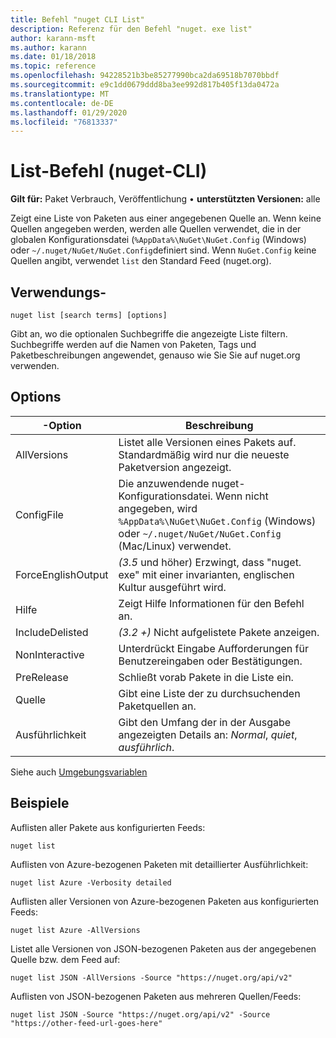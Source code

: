 ```yaml
---
title: Befehl "nuget CLI List"
description: Referenz für den Befehl "nuget. exe list"
author: karann-msft
ms.author: karann
ms.date: 01/18/2018
ms.topic: reference
ms.openlocfilehash: 94228521b3be85277990bca2da69518b7070bbdf
ms.sourcegitcommit: e9c1dd0679ddd8ba3ee992d817b405f13da0472a
ms.translationtype: MT
ms.contentlocale: de-DE
ms.lasthandoff: 01/29/2020
ms.locfileid: "76813337"
---
```

# <a name="list-command-nuget-cli"></a>List-Befehl (nuget-CLI)

**Gilt für:** Paket Verbrauch, Veröffentlichung &bullet; **unterstützten Versionen:** alle

Zeigt eine Liste von Paketen aus einer angegebenen Quelle an. Wenn keine Quellen angegeben werden, werden alle Quellen verwendet, die in der globalen Konfigurationsdatei (`%AppData%\NuGet\NuGet.Config` (Windows) oder `~/.nuget/NuGet/NuGet.Config`definiert sind. Wenn `NuGet.Config` keine Quellen angibt, verwendet `list` den Standard Feed (nuget.org).

## <a name="usage"></a>Verwendungs-

```cli
nuget list [search terms] [options]
```

Gibt an, wo die optionalen Suchbegriffe die angezeigte Liste filtern. Suchbegriffe werden auf die Namen von Paketen, Tags und Paketbeschreibungen angewendet, genauso wie Sie Sie auf nuget.org verwenden.

## <a name="options"></a>Options

| -Option | Beschreibung |
| --- | --- |
| AllVersions | Listet alle Versionen eines Pakets auf. Standardmäßig wird nur die neueste Paketversion angezeigt. |
| ConfigFile | Die anzuwendende nuget-Konfigurationsdatei. Wenn nicht angegeben, wird `%AppData%\NuGet\NuGet.Config` (Windows) oder `~/.nuget/NuGet/NuGet.Config` (Mac/Linux) verwendet.|
| ForceEnglishOutput | *(3.5* und höher) Erzwingt, dass "nuget. exe" mit einer invarianten, englischen Kultur ausgeführt wird. |
| Hilfe | Zeigt Hilfe Informationen für den Befehl an. |
| IncludeDelisted | *(3.2 +)* Nicht aufgelistete Pakete anzeigen. |
| NonInteractive | Unterdrückt Eingabe Aufforderungen für Benutzereingaben oder Bestätigungen. |
| PreRelease | Schließt vorab Pakete in die Liste ein. |
| Quelle | Gibt eine Liste der zu durchsuchenden Paketquellen an. |
| Ausführlichkeit | Gibt den Umfang der in der Ausgabe angezeigten Details an: *Normal*, *quiet*, *ausführlich*. |

Siehe auch [Umgebungsvariablen](cli-ref-environment-variables.md)

## <a name="examples"></a>Beispiele

Auflisten aller Pakete aus konfigurierten Feeds:
```
nuget list
```
Auflisten von Azure-bezogenen Paketen mit detaillierter Ausführlichkeit:
```
nuget list Azure -Verbosity detailed
```
Auflisten aller Versionen von Azure-bezogenen Paketen aus konfigurierten Feeds:
```
nuget list Azure -AllVersions
```
Listet alle Versionen von JSON-bezogenen Paketen aus der angegebenen Quelle bzw. dem Feed auf:
```
nuget list JSON -AllVersions -Source "https://nuget.org/api/v2"
```
Auflisten von JSON-bezogenen Paketen aus mehreren Quellen/Feeds:
```
nuget list JSON -Source "https://nuget.org/api/v2" -Source "https://other-feed-url-goes-here"
```

